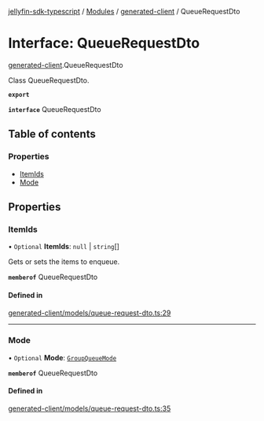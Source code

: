 [jellyfin-sdk-typescript](../README.md) / [Modules](../modules.md) / [generated-client](../modules/generated_client.md) / QueueRequestDto

# Interface: QueueRequestDto

[generated-client](../modules/generated_client.md).QueueRequestDto

Class QueueRequestDto.

**`export`**

**`interface`** QueueRequestDto

## Table of contents

### Properties

- [ItemIds](generated_client.QueueRequestDto.md#itemids)
- [Mode](generated_client.QueueRequestDto.md#mode)

## Properties

### ItemIds

• `Optional` **ItemIds**: ``null`` \| `string`[]

Gets or sets the items to enqueue.

**`memberof`** QueueRequestDto

#### Defined in

[generated-client/models/queue-request-dto.ts:29](https://github.com/thornbill/jellyfin-sdk-typescript/blob/e4df7f8/src/generated-client/models/queue-request-dto.ts#L29)

___

### Mode

• `Optional` **Mode**: [`GroupQueueMode`](../enums/generated_client.GroupQueueMode.md)

**`memberof`** QueueRequestDto

#### Defined in

[generated-client/models/queue-request-dto.ts:35](https://github.com/thornbill/jellyfin-sdk-typescript/blob/e4df7f8/src/generated-client/models/queue-request-dto.ts#L35)
